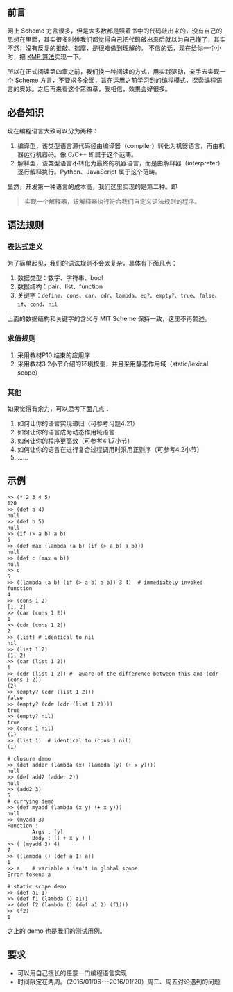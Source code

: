 ## 前言

网上 Scheme 方言很多，但是大多数都是照着书中的代码敲出来的，没有自己的思想在里面，其实很多时候我们都觉得自己把代码敲出来后就以为自己懂了，其实不然，没有反复的推敲、揣摩，是很难做到理解的。
不信的话，现在给你一个小时，把 [KMP 算法](https://en.wikipedia.org/wiki/Knuth%E2%80%93Morris%E2%80%93Pratt_algorithm)实现一下。

所以在正式阅读第四章之前，我们换一种阅读的方式，用实践驱动，亲手去实现一个 Scheme 方言，不要求多全面，旨在运用之前学习到的编程模式，探索编程语言的奥妙。之后再来看这个第四章，我相信，效果会好很多。

## 必备知识

现在编程语言大致可以分为两种：

1. 编译型，该类型语言源代码经由编译器（compiler）转化为机器语言，再由机器运行机器码。像 C/C++ 即属于这个范畴。
2. 解释型，该类型语言不转化为最终的机器语言，而是由解释器（interpreter）逐行解释执行。Python、JavaScript 属于这个范畴。

显然，开发第一种语言的成本高，我们这里实现的是第二种。即

> 实现一个解释器，该解释器执行符合我们自定义语法规则的程序。

## 语法规则

### 表达式定义
为了简单起见，我们的语法规则不会太复杂，具体有下面几点：

1. 数据类型：数字、字符串、bool
2. 数据结构：pair、list、function
3. 关键字：`define`、`cons`、`car`、`cdr`、`lambda`、`eq?`、`empty?`、`true`、`false`、`if`、`cond`、`nil`

上面的数据结构和关键字的含义与 MIT Scheme 保持一致，这里不再赘述。

### 求值规则

1. 采用教材P10 结束的应用序
2. 采用教材3.2小节介绍的环境模型，并且采用静态作用域（static/lexical scope）

### 其他
如果觉得有余力，可以思考下面几点：

1. 如何让你的语言实现递归（可参考习题4.21）
2. 如何让你的语言成为动态作用域语言
3. 如何让你的程序更高效（可参考4.1.7小节）
4. 如何让你的语言在进行复合过程调用时采用正则序（可参考4.2小节）
5. ......


## 示例

```
>> (* 2 3 4 5)
120
>> (def a 4)
null
>> (def b 5)
null
>> (if (> a b) a b)
5
>> (def max (lambda (a b) (if (> a b) a b)))
null
>> (def c (max a b))
null
>> c
5
>> ((lambda (a b) (if (> a b) a b)) 3 4)  # immediately invoked function
4
>> (cons 1 2)
[1, 2]
>> (car (cons 1 2))
1
>> (cdr (cons 1 2))
2
>> (list) # identical to nil
nil   
>> (list 1 2)
(1, 2)
>> (car (list 1 2))
1
>> (cdr (list 1 2)) #  aware of the difference between this and (cdr (cons 1 2))
(2)
>> (empty? (cdr (list 1 2)))
false
>> (empty? (cdr (cdr (list 1 2))))
true
>> (empty? nil)
true
>> (cons 1 nil)
(1)
>> (list 1)  # identical to (cons 1 nil)
(1)

# closure demo
>> (def adder (lambda (x) (lambda (y) (+ x y))))
null
>> (def add2 (adder 2))
null
>> (add2 3)
5
# currying demo
>> (def myadd (lambda (x y) (+ x y)))
null
>> (myadd 3)
Function :
        Args : [y]
        Body : [( + x y ) ]
>> ( (myadd 3) 4)
7
>> ((lambda () (def a 1) a))
1
>> a    # variable a isn't in global scope
Error token: a

# static scope demo
>> (def a1 1)
>> (def f1 (lambda () a1))
>> (def f2 (lambda () (def a1 2) (f1)))
>> (f2)
1
```
之上的 demo 也是我们的测试用例。

## 要求

- 可以用自己擅长的任意一门编程语言实现
- 时间限定在两周。（2016/01/06---2016/01/20）周二、周五讨论遇到的问题
